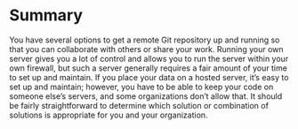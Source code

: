 # Summary
You have several options to get a remote Git repository up and running so that you can collaborate
with others or share your work.
Running your own server gives you a lot of control and allows you to run the server within your
own firewall, but such a server generally requires a fair amount of your time to set up and
maintain. If you place your data on a hosted server, it’s easy to set up and maintain; however, you
have to be able to keep your code on someone else’s servers, and some organizations don’t allow
that.
It should be fairly straightforward to determine which solution or combination of solutions is
appropriate for you and your organization.
